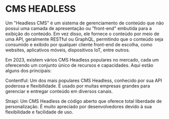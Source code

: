 # CMS HEADLESS

Um "Headless CMS" é um sistema de gerenciamento de conteúdo que não possui uma camada de apresentação ou "front-end" embutida para a exibição do conteúdo. Em vez disso, ele fornece o conteúdo por meio de uma API, geralmente RESTful ou GraphQL, permitindo que o conteúdo seja consumido e exibido por qualquer cliente front-end de escolha, como websites, aplicativos móveis, dispositivos IoT, entre outros.


Em 2023, existem vários CMS Headless populares no mercado, cada um oferecendo um conjunto único de recursos e capacidades. Aqui estão alguns dos principais:

Contentful: Um dos mais populares CMS Headless, conhecido por sua API poderosa e flexibilidade. É usado por muitas empresas grandes para gerenciar e entregar conteúdo em diversos canais.

Strapi: Um CMS Headless de código aberto que oferece total liberdade de personalização. É muito apreciado por desenvolvedores devido à sua flexibilidade e facilidade de uso.

